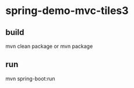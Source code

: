 # spring-demo-mvc-tiles3

## build
  mvn clean package
or
  mvn package

## run
  mvn spring-boot:run

